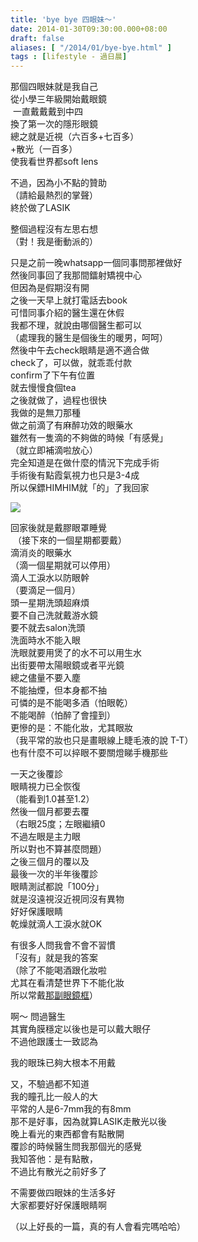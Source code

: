```yaml
---
title: 'bye bye 四眼妹～'
date: 2014-01-30T09:30:00.000+08:00
draft: false
aliases: [ "/2014/01/bye-bye.html" ]
tags : [lifestyle - 過日晨]
---
```


那個四眼妹就是我自己   
從小學三年級開始戴眼鏡  
 一直戴戴戴到中四  
換了第一次的隱形眼鏡   
總之就是近視（六百多+七百多）  
+散光（一百多）   
使我看世界都soft lens     
  
不過，因為小不點的贊助  
（請給最熱烈的掌聲）   
終於做了LASIK     
  
整個過程沒有左思右想  
（對！我是衝動派的）     
  
只是之前一晚whatsapp一個同事問那裡做好   
然後同事回了我那間鐳射矯視中心  
但因為是假期沒有開   
之後一天早上就打電話去book   
可惜同事介紹的醫生還在休假   
我都不理，就說由哪個醫生都可以   
（處理我的醫生是個後生的暖男，呵呵）   
然後中午去check眼睛是適不適合做   
check了，可以做，就乖乖付款   
confirm了下午有位置   
就去慢慢食個tea   
之後就做了，過程也很快   
我做的是無刀那種   
做之前滴了有麻醉功效的眼藥水   
雖然有一隻滴的不夠做的時候「有感覺」   
（就立即補滴啦放心）   
完全知道是在做什麼的情況下完成手術   
手術後有點霞氣視力也只是3-4成   
所以保鏢HIMHIM就「的」了我回家     

![](/images/lasik.jpg)

回家後就是戴膠眼罩睡覺  
 （接下來的一個星期都要戴）   
滴消炎的眼藥水   
（滴一個星期就可以停用）   
滴人工淚水以防眼幹   
（要滴足一個月）   
頭一星期洗頭超麻煩   
要不自己洗就戴游水鏡   
要不就去salon洗頭   
洗面時水不能入眼   
洗眼就要用煲了的水不可以用生水   
出街要帶太陽眼鏡或者平光鏡   
總之儘量不要入塵   
不能抽煙，但本身都不抽   
可憐的是不能喝多酒（怕眼乾）   
不能喝醉（怕醉了會撞到）   
更慘的是：不能化妝，尤其眼妝   
（我平常的妝也只是畫眼線上睫毛液的說 T-T）   
也有什麼不可以捽眼不要關燈睇手機那些     
  
一天之後覆診  
眼睛視力已全恢復   
（能看到1.0甚至1.2）   
然後一個月都要去覆  
（右眼25度；左眼繼續0  
不過左眼是主力眼  
所以對也不算甚麼問題）  
之後三個月的覆以及  
最後一次的半年後覆診  
眼睛測試都說「100分」  
就是沒遠視沒近視同沒有異物  
好好保護眼睛  
乾燥就滴人工淚水就OK     
  
有很多人問我會不會不習慣   
「沒有」就是我的答案   
（除了不能喝酒跟化妝啦   
尤其在看清楚世界下不能化妝   
所以常戴[那副眼鏡框](https://hidie.net/dangly/)）     
  
啊～ 問過醫生   
其實角膜穩定以後也是可以戴大眼仔   
不過他跟護士一致認為  

我的眼珠已夠大根本不用戴     
  
又，不驗過都不知道   
我的瞳孔比一般人的大   
平常的人是6-7mm我的有8mm   
那不是好事，因為就算LASIK走散光以後   
晚上看光的東西都會有點散開   
覆診的時候醫生問我那個光的感覺   
我知答他：是有點散，  
不過比有散光之前好多了     
  
不需要做四眼妹的生活多好   
大家都要好好保護眼睛啊       
  
  
（以上好長的一篇，真的有人會看完嗎哈哈）
